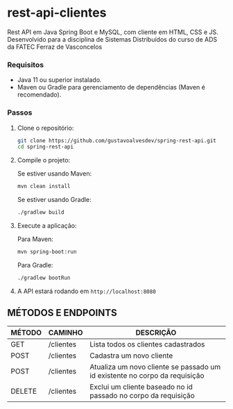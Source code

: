 # rest-api-clientes
Rest API em Java Spring Boot e MySQL, com cliente em HTML, CSS e JS. Desenvolvido para a disciplina de Sistemas Distribuídos do curso de ADS da FATEC Ferraz de Vasconcelos

### Requisitos

- Java 11 ou superior instalado.
- Maven ou Gradle para gerenciamento de dependências (Maven é recomendado).

### Passos

1. Clone o repositório:

    ```bash
    git clone https://github.com/gustavoalvesdev/spring-rest-api.git
    cd spring-rest-api
    ```

2. Compile o projeto:

    Se estiver usando Maven:

    ```bash
    mvn clean install
    ```

    Se estiver usando Gradle:

    ```bash
    ./gradlew build
    ```

3. Execute a aplicação:

    Para Maven:

    ```bash
    mvn spring-boot:run
    ```

    Para Gradle:

    ```bash
    ./gradlew bootRun
    ```

4. A API estará rodando em `http://localhost:8080`

## MÉTODOS E ENDPOINTS ##

MÉTODO | CAMINHO | DESCRIÇÃO 
------------|-----|------------
GET | /clientes | Lista todos os clientes cadastrados
POST | /clientes| Cadastra um novo cliente 
POST | /clientes| Atualiza um novo cliente se passado um id existente no corpo da requisição 
DELETE | /clientes | Exclui um cliente baseado no id passado no corpo da requisição

